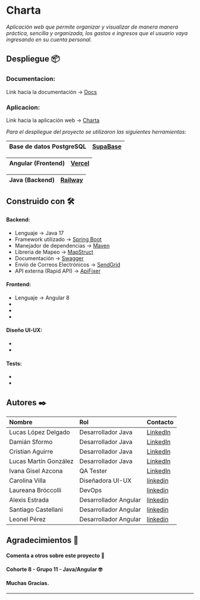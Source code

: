 # Charta

_Aplicación web que permite organizar y visualizar de manera manera práctica, sencilla y organizada, los gastos e ingresos que el usuario vaya ingresando en su cuenta personal._


## Despliegue 📦

### Documentacion:

Link hacia la documentación -> [Docs]()

### Aplicacion:

Link hacia la aplicación web -> [Charta](https://thatischarta.vercel.app/landing)

_Para el despliegue del proyecto se utilizaron las siguientes herramientas:_

| Base de datos PostgreSQL | [SupaBase](https://supabase.com/) |
| ----------------- | ------------------------------ |

| Angular (Frontend) | [Vercel](https://vercel.com/) |
| ----------------- | ------------------------------ |

| Java (Backend)    | [Railway](https://railway.app/) |
| ----------------- | ------------------------------------- |

## Construido con 🛠️

#### Backend:

* Lenguaje -> Java 17
* Framework utilizado -> [Spring Boot](https://spring.io/) 
* Manejador de dependencias -> [Maven](https://maven.apache.org/) 
* Libreria de Mapeo -> [MapStruct](https://mapstruct.org/)
* Documentación -> [Swagger](https://swagger.io/docs/)
* Envío de Correos Electrónicos -> [SendGrid](https://sendgrid.com/)
* API externa (Rapid API) -> [ApiFixer](https://rapidapi.com/fixer/api/fixer-currency)

#### Frontend:

* Lenguaje -> Angular 8
*
*
*

#### Diseño UI-UX:

*
*

#### Tests:

*
*

## Autores ✒️

|   Nombre  |    Rol   |      Contacto      |
| :-------- | :------- | :------------------------- |
| Lucas López Delgado | Desarrollador Java | [LinkedIn](https://www.linkedin.com/in/lucas-l%C3%B3pez-delgado/) |
| Damián Sformo | Desarrollador Java | [LinkedIn]() |
| Cristian Aguirre | Desarrollador Java | [LinkedIn]() |
| Lucas Martín González | Desarrollador Java | [LinkedIn]() |
| Ivana Gisel Azcona | QA Tester | [LinkedIn]() |
| Carolina Villa | Diseñadora UI-UX | [linkedin]() |
| Laureana Bróccolli | DevOps | [linkedin]() |
| Alexis Estrada | Desarrollador Angular | [linkedin]() |
| Santiago Castellani | Desarrollador Angular | [linkedin]() |
| Leonel Pérez | Desarrollador Angular | [linkedin]() |

## Agradecimientos 🎁

#### Comenta a otros sobre este proyecto 📢 
#### Cohorte 8 - Grupo 11 - Java/Angular 🤓
#### Muchas Gracias.

---
